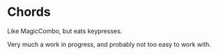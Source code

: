 # Chords

Like MagicCombo, but eats keypresses.

Very much a work in progress, and probably not too easy to work with.
